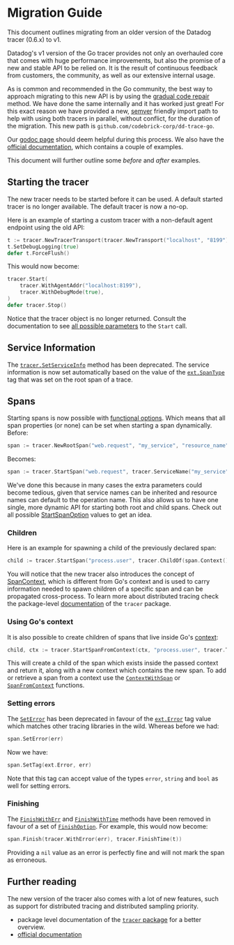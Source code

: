 # Migration Guide

This document outlines migrating from an older version of the Datadog tracer (0.6.x) to v1.

Datadog's v1 version of the Go tracer provides not only an overhauled core that comes with huge performance improvements, but also the promise of a new and stable API to be relied on. It is the result of continuous feedback from customers, the community, as well as our extensive internal usage.

As is common and recommended in the Go community, the best way to approach migrating to this new API is by using the [gradual code repair](https://talks.golang.org/2016/refactor.article) method. We have done the same internally and it has worked just great! For this exact reason we have provided a new, [semver](https://semver.org/) friendly import path to help with using both tracers in parallel, without conflict, for the duration of the migration. This new path is `github.com/codebrick-corp/dd-trace-go`.

Our [godoc page](https://godoc.org/github.com/codebrick-corp/dd-trace-go/ddtrace) should deem helpful during this process. We also have the [official documentation](https://docs.datadoghq.com/tracing/setup/go/), which contains a couple of examples.

This document will further outline some _before_ and _after_ examples.

## Starting the tracer

The new tracer needs to be started before it can be used. A default started tracer is no longer available. The default tracer is now a no-op.

Here is an example of starting a custom tracer with a non-default agent endpoint using the old API:

```go
t := tracer.NewTracerTransport(tracer.NewTransport("localhost", "8199"))
t.SetDebugLogging(true)
defer t.ForceFlush()
```

This would now become:

```go
tracer.Start(
    tracer.WithAgentAddr("localhost:8199"),
    tracer.WithDebugMode(true),
)
defer tracer.Stop()
```

Notice that the tracer object is no longer returned. Consult the documentation to see [all possible parameters](https://godoc.org/github.com/codebrick-corp/dd-trace-go/ddtrace/tracer#StartOption) to the `Start` call.

## Service Information

The [`tracer.SetServiceInfo`](https://godoc.org/github.com/DataDog/dd-trace-go/tracer#Tracer.SetServiceInfo) method has been deprecated. The service information is now set automatically based on the value of the [`ext.SpanType`](https://godoc.org/github.com/codebrick-corp/dd-trace-go/ddtrace/ext#SpanType) tag that was set on the root span of a trace.

## Spans

Starting spans is now possible with [functional options](https://godoc.org/github.com/codebrick-corp/dd-trace-go/ddtrace/tracer#StartSpanOption). Which means that all span properties (or none) can be set when starting a span dynamically. Before:

```go
span := tracer.NewRootSpan("web.request", "my_service", "resource_name")
```

Becomes:

```go
span := tracer.StartSpan("web.request", tracer.ServiceName("my_service"), tracer.ResourceName("resource_name"))
```

We've done this because in many cases the extra parameters could become tedious, given that service names can be inherited and resource names can default to the operation name. This also allows us to have one single, more dynamic API for starting both root and child spans. Check out all possible [StartSpanOption](https://godoc.org/github.com/codebrick-corp/dd-trace-go/ddtrace/tracer#StartSpanOption) values to get an idea.

### Children

Here is an example for spawning a child of the previously declared span:
```go
child := tracer.StartSpan("process.user", tracer.ChildOf(span.Context()))
```
You will notice that the new tracer also introduces the concept of [SpanContext](https://godoc.org/github.com/codebrick-corp/dd-trace-go/ddtrace#SpanContext), which is different from Go's context and is used to carry information needed to spawn children of a specific span and can be propagated cross-process. To learn more about distributed tracing check the package-level [documentation](https://godoc.org/github.com/codebrick-corp/dd-trace-go/ddtrace/tracer#ChildOf) of the `tracer` package.

### Using Go's context

It is also possible to create children of spans that live inside Go's [context](https://golang.org/pkg/context/):
```go
child, ctx := tracer.StartSpanFromContext(ctx, "process.user", tracer.Tag("key", "value"))
```
This will create a child of the span which exists inside the passed context and return it, along with a new context which contains the new span. To add or retrieve a span from a context use the [`ContextWithSpan`](https://godoc.org/github.com/codebrick-corp/dd-trace-go/ddtrace/tracer#ContextWithSpan) or [`SpanFromContext`](https://godoc.org/github.com/codebrick-corp/dd-trace-go/ddtrace/tracer#SpanFromContext) functions.

### Setting errors

The [`SetError`](https://godoc.org/github.com/DataDog/dd-trace-go/tracer#Span.SetError) has been deprecated in favour of the [`ext.Error`](https://godoc.org/github.com/codebrick-corp/dd-trace-go/ddtrace/ext#Error) tag value which matches other tracing libraries in the wild. Whereas before we had:

```go
span.SetError(err)
```

Now we have:

```go
span.SetTag(ext.Error, err)
```

Note that this tag can accept value of the types `error`, `string` and `bool` as well for setting errors.

### Finishing

The [`FinishWithErr`](https://godoc.org/github.com/DataDog/dd-trace-go/tracer#Span.FinishWithErr) and [`FinishWithTime`](https://godoc.org/github.com/DataDog/dd-trace-go/tracer#Span.FinishWithTime) methods have been removed in favour of a set of [`FinishOption`](https://godoc.org/github.com/codebrick-corp/dd-trace-go/ddtrace/tracer#FinishOption). For example, this would now become:

```go
span.Finish(tracer.WithError(err), tracer.FinishTime(t))
```

Providing a `nil` value as an error is perfectly fine and will not mark the span as erroneous.

## Further reading

The new version of the tracer also comes with a lot of new features, such as support for distributed tracing and distributed sampling priority.

* package level documentation of the [`tracer` package](https://godoc.org/github.com/codebrick-corp/dd-trace-go/ddtrace/tracer) for a better overview.
* [official documentation](https://docs.datadoghq.com/tracing/setup/go/)
